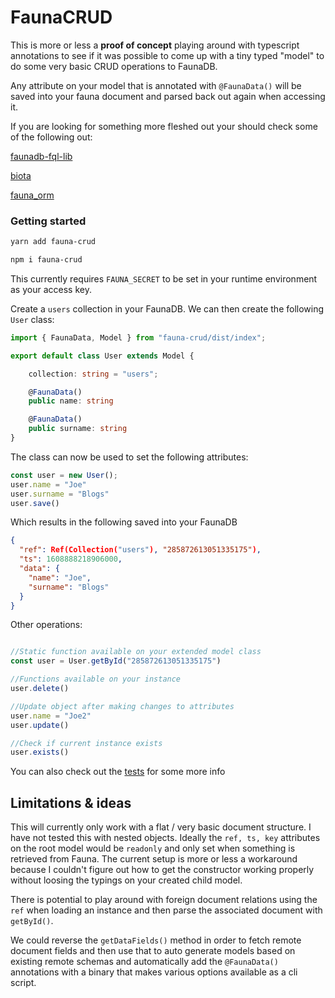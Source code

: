 
# FaunaCRUD

This is more or less a <b>proof of concept</b> playing around with typescript annotations to see if it was possible to come up with a tiny typed "model" to do some very basic CRUD operations to FaunaDB.

Any attribute on your model that is annotated with `@FaunaData()` will be saved into your fauna document and parsed back out again when accessing it.

If you are looking for something more fleshed out your should check some of the following out:

[faunadb-fql-lib](https://github.com/shiftx/faunadb-fql-lib)

[biota](https://github.com/gahabeen/biota)

[fauna_orm](https://github.com/graphflo/fauna_orm)


### Getting started

```bash
yarn add fauna-crud

npm i fauna-crud
```

This currently requires `FAUNA_SECRET` to be set in your runtime environment as your access key.

Create a `users` collection in your FaunaDB. We can then create the following `User` class:

```ts
import { FaunaData, Model } from "fauna-crud/dist/index";

export default class User extends Model {

    collection: string = "users";

    @FaunaData()
    public name: string

    @FaunaData()
    public surname: string
}
```

The class can now be used to set the following attributes:

```ts
const user = new User();
user.name = "Joe"
user.surname = "Blogs"
user.save()
```

Which results in the following saved into your FaunaDB

```json
{
  "ref": Ref(Collection("users"), "285872613051335175"),
  "ts": 1608888218906000,
  "data": {
    "name": "Joe",
    "surname": "Blogs"
  }
}
```

Other operations:

```ts

//Static function available on your extended model class
const user = User.getById("285872613051335175")

//Functions available on your instance
user.delete()

//Update object after making changes to attributes
user.name = "Joe2"
user.update()

//Check if current instance exists
user.exists() 

```

You can also check out the [tests](./tests/Model.spec.ts) for some more info


## Limitations & ideas

This will currently only work with a flat / very basic document structure. I have not tested this with nested objects.
Ideally the `ref, ts, key` attributes on the root model would be `readonly` and only set when something is retrieved from Fauna.
The current setup is more or less a workaround because I couldn't figure out how to get the constructor working properly without loosing
the typings on your created child model.

There is potential to play around with foreign document relations using the `ref` when loading an instance and then parse the associated document with `getById()`.

We could reverse the `getDataFields()` method in order to fetch remote document fields and then use that to auto generate models based on existing remote schemas and automatically add the `@FaunaData()` annotations with a binary that makes various options available as a cli script.

